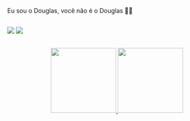 Eu sou o Douglas, você não é o Douglas 🐱‍👤

##

<div>
  
<a href="https://www.linkedin.com/in/douglas-silva-526879213/" target="_blank"><img src="https://img.shields.io/badge/-LinkedIn-%230077B5?style=for-the-badge&logo=linkedin&logoColor=white" target="_blank"></a>
<a href="https://www.instagram.com/douglas._.ss/" target="_blank"><img src="https://img.shields.io/badge/-Instagram-%23E4405F?style=for-the-badge&logo=instagram&logoColor=white" target="_blank"></a>
 
</div>  

##

<div align="center">
  
  <a href="https://github.com/DouglaxDev">
  <img height="150em" src="https://github-readme-stats.vercel.app/api?username=DouglaxDev&show_icons=true&theme=dracula&include_all_commits=true&count_private=true"/>
  <img height="150em" src="https://github-readme-stats.vercel.app/api/top-langs/?username=DouglaxDev&layout=compact&langs_count=7&theme=dracula"/>
    
</div>
